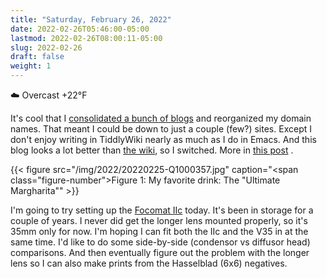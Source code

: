 ```yaml
---
title: "Saturday, February 26, 2022"
date: 2022-02-26T05:46:00-05:00
lastmod: 2022-02-26T08:00:11-05:00
slug: 2022-02-26
draft: false
weight: 1
---
```


☁️   Overcast +22°F

It's cool that I [consolidated a bunch of blogs](https://baty.net/2022/domain-consolidation-continued/) and reorganized my domain names. That meant I could be down to just a couple (few?) sites. Except I don't enjoy writing in TiddlyWiki nearly as much as I do in Emacs. And this blog looks a lot better than [the wiki](https://rl.baty.net), so I switched. More in [this post](https://baty.net/2022/the-daily-notes-dilemma/) .

{{< figure src="/img/2022/20220225-Q1000357.jpg" caption="<span class=\"figure-number\">Figure 1: </span>My favorite drink: The \"Ultimate Margharita\"" >}}

I'm going to try setting up the [Focomat IIc](https://rl.baty.net/#Leitz%20Focomat%20IIc) today. It's been in storage for a couple of years. I never did get the longer lens mounted properly, so it's 35mm only for now. I'm hoping I can fit both the IIc and the V35 in at the same time. I'd like to do some side-by-side (condensor vs diffusor head) comparisons. And then eventually figure out the problem with the longer lens so I can also make prints from the Hasselblad (6x6) negatives.

[//]: # "Exported with love from a post written in Org mode"
[//]: # "- https://github.com/kaushalmodi/ox-hugo"
